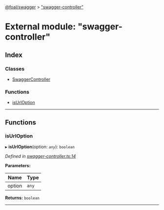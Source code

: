 [@foal/swagger](../README.md) > ["swagger-controller"](../modules/_swagger_controller_.md)

# External module: "swagger-controller"

## Index

### Classes

* [SwaggerController](../classes/_swagger_controller_.swaggercontroller.md)

### Functions

* [isUrlOption](_swagger_controller_.md#isurloption)

---

## Functions

<a id="isurloption"></a>

###  isUrlOption

▸ **isUrlOption**(option: *`any`*): `boolean`

*Defined in [swagger-controller.ts:14](https://github.com/FoalTS/foal/blob/07f00115/packages/swagger/src/swagger-controller.ts#L14)*

**Parameters:**

| Name | Type |
| ------ | ------ |
| option | `any` |

**Returns:** `boolean`

___

